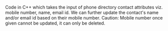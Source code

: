 Code in C++ which takes the input of phone directory contact attributes viz. mobile number, name, email id. We can further update the contact's name and/or email id based on their mobile number. Caution: Mobile number once given cannot be updated, it can only be deleted.
